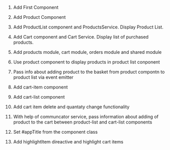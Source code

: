 1. Add First Component
2. Add Product Component
3. Add ProductList component and ProductsService. Display Product List.
4. Add Cart component and Cart Service. Display list of purchased products.

5. Add products module, cart module, orders module and shared module 
6. Use product component to display products in product list conponent
7. Pass info about adding product to the basket from product compontn to product list via event emitter

8. Add cart-item component
9. Add cart-list component
10. Add cart item delete and quantaty change functionality
11. With help of communcator service, pass information about adding of product to the cart between product-list and cart-list components

12. Set #appTitle from the component class
13. Add highlightItem direactive and highlight cart items
